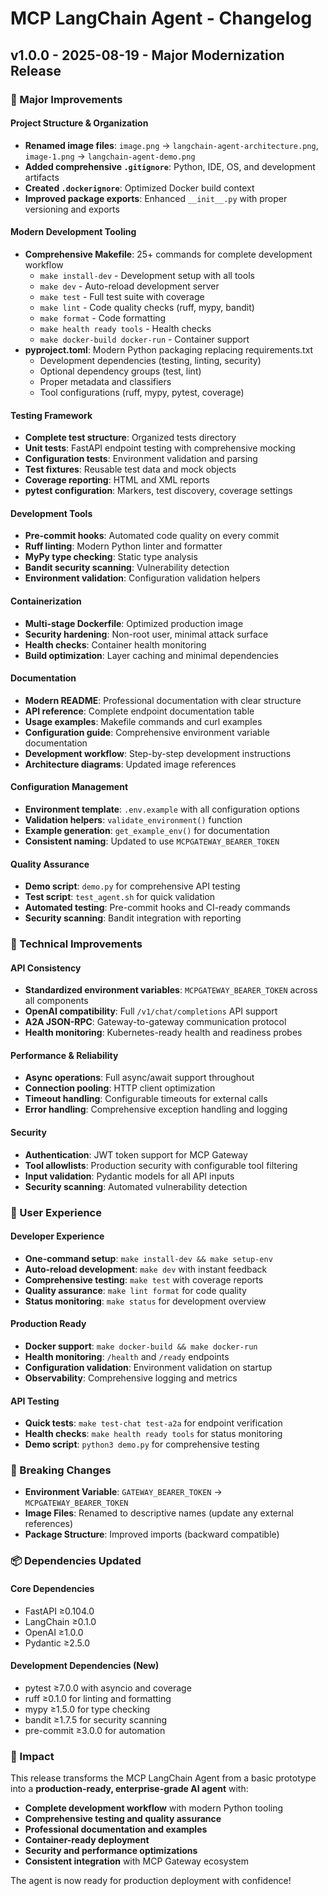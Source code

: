 # MCP LangChain Agent - Changelog

## v1.0.0 - 2025-08-19 - Major Modernization Release

### 🚀 Major Improvements

#### Project Structure & Organization
- **Renamed image files**: `image.png` → `langchain-agent-architecture.png`, `image-1.png` → `langchain-agent-demo.png`
- **Added comprehensive `.gitignore`**: Python, IDE, OS, and development artifacts
- **Created `.dockerignore`**: Optimized Docker build context
- **Improved package exports**: Enhanced `__init__.py` with proper versioning and exports

#### Modern Development Tooling
- **Comprehensive Makefile**: 25+ commands for complete development workflow
  - `make install-dev` - Development setup with all tools
  - `make dev` - Auto-reload development server
  - `make test` - Full test suite with coverage
  - `make lint` - Code quality checks (ruff, mypy, bandit)
  - `make format` - Code formatting
  - `make health ready tools` - Health checks
  - `make docker-build docker-run` - Container support
- **pyproject.toml**: Modern Python packaging replacing requirements.txt
  - Development dependencies (testing, linting, security)
  - Optional dependency groups (test, lint)
  - Proper metadata and classifiers
  - Tool configurations (ruff, mypy, pytest, coverage)

#### Testing Framework
- **Complete test structure**: Organized tests directory
- **Unit tests**: FastAPI endpoint testing with comprehensive mocking
- **Configuration tests**: Environment validation and parsing
- **Test fixtures**: Reusable test data and mock objects
- **Coverage reporting**: HTML and XML reports
- **pytest configuration**: Markers, test discovery, coverage settings

#### Development Tools
- **Pre-commit hooks**: Automated code quality on every commit
- **Ruff linting**: Modern Python linter and formatter
- **MyPy type checking**: Static type analysis
- **Bandit security scanning**: Vulnerability detection
- **Environment validation**: Configuration validation helpers

#### Containerization
- **Multi-stage Dockerfile**: Optimized production image
- **Security hardening**: Non-root user, minimal attack surface
- **Health checks**: Container health monitoring
- **Build optimization**: Layer caching and minimal dependencies

#### Documentation
- **Modern README**: Professional documentation with clear structure
- **API reference**: Complete endpoint documentation table
- **Usage examples**: Makefile commands and curl examples
- **Configuration guide**: Comprehensive environment variable documentation
- **Development workflow**: Step-by-step development instructions
- **Architecture diagrams**: Updated image references

#### Configuration Management
- **Environment template**: `.env.example` with all configuration options
- **Validation helpers**: `validate_environment()` function
- **Example generation**: `get_example_env()` for documentation
- **Consistent naming**: Updated to use `MCPGATEWAY_BEARER_TOKEN`

#### Quality Assurance
- **Demo script**: `demo.py` for comprehensive API testing
- **Test script**: `test_agent.sh` for quick validation
- **Automated testing**: Pre-commit hooks and CI-ready commands
- **Security scanning**: Bandit integration with reporting

### 🔧 Technical Improvements

#### API Consistency
- **Standardized environment variables**: `MCPGATEWAY_BEARER_TOKEN` across all components
- **OpenAI compatibility**: Full `/v1/chat/completions` API support
- **A2A JSON-RPC**: Gateway-to-gateway communication protocol
- **Health monitoring**: Kubernetes-ready health and readiness probes

#### Performance & Reliability
- **Async operations**: Full async/await support throughout
- **Connection pooling**: HTTP client optimization
- **Timeout handling**: Configurable timeouts for external calls
- **Error handling**: Comprehensive exception handling and logging

#### Security
- **Authentication**: JWT token support for MCP Gateway
- **Tool allowlists**: Production security with configurable tool filtering
- **Input validation**: Pydantic models for all API inputs
- **Security scanning**: Automated vulnerability detection

### 🎯 User Experience

#### Developer Experience
- **One-command setup**: `make install-dev && make setup-env`
- **Auto-reload development**: `make dev` with instant feedback
- **Comprehensive testing**: `make test` with coverage reports
- **Quality assurance**: `make lint format` for code quality
- **Status monitoring**: `make status` for development overview

#### Production Ready
- **Docker support**: `make docker-build && make docker-run`
- **Health monitoring**: `/health` and `/ready` endpoints
- **Configuration validation**: Environment validation on startup
- **Observability**: Comprehensive logging and metrics

#### API Testing
- **Quick tests**: `make test-chat test-a2a` for endpoint verification
- **Health checks**: `make health ready tools` for status monitoring
- **Demo script**: `python3 demo.py` for comprehensive testing

### 🔄 Breaking Changes

- **Environment Variable**: `GATEWAY_BEARER_TOKEN` → `MCPGATEWAY_BEARER_TOKEN`
- **Image Files**: Renamed to descriptive names (update any external references)
- **Package Structure**: Improved imports (backward compatible)

### 📦 Dependencies Updated

#### Core Dependencies
- FastAPI ≥0.104.0
- LangChain ≥0.1.0  
- OpenAI ≥1.0.0
- Pydantic ≥2.5.0

#### Development Dependencies (New)
- pytest ≥7.0.0 with asyncio and coverage
- ruff ≥0.1.0 for linting and formatting
- mypy ≥1.5.0 for type checking
- bandit ≥1.7.5 for security scanning
- pre-commit ≥3.0.0 for automation

### 🎉 Impact

This release transforms the MCP LangChain Agent from a basic prototype into a **production-ready, enterprise-grade AI agent** with:

- **Complete development workflow** with modern Python tooling
- **Comprehensive testing and quality assurance**
- **Professional documentation and examples**
- **Container-ready deployment**
- **Security and performance optimizations**
- **Consistent integration** with MCP Gateway ecosystem

The agent is now ready for production deployment with confidence!